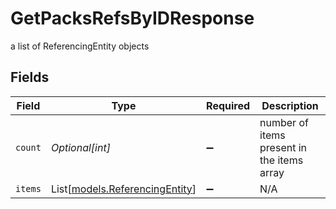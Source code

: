 # GetPacksRefsByIDResponse

a list of ReferencingEntity objects


## Fields

| Field                                                            | Type                                                             | Required                                                         | Description                                                      |
| ---------------------------------------------------------------- | ---------------------------------------------------------------- | ---------------------------------------------------------------- | ---------------------------------------------------------------- |
| `count`                                                          | *Optional[int]*                                                  | :heavy_minus_sign:                                               | number of items present in the items array                       |
| `items`                                                          | List[[models.ReferencingEntity](../models/referencingentity.md)] | :heavy_minus_sign:                                               | N/A                                                              |